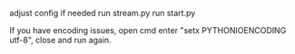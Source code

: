 adjust config if needed
run stream.py
run start.py

If you have encoding issues, open cmd enter "setx PYTHONIOENCODING utf-8", close and run again.
